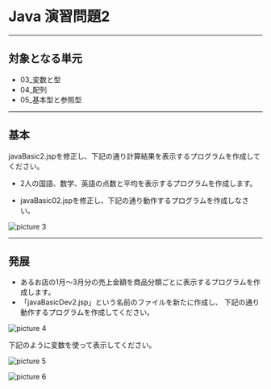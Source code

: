 # Java 演習問題2

---

## 対象となる単元

* 03_変数と型
* 04_配列
* 05_基本型と参照型

---

## 基本

javaBasic2.jspを修正し、下記の通り計算結果を表示するプログラムを作成してください。

* 2人の国語、数学、英語の点数と平均を表示するプログラムを作成します。

* javaBasic02.jspを修正し、下記の通り動作するプログラムを作成しなさい。

![picture 3](/images/34696413a2ec3c360f57517f9ac75651b9dab170648a0ed67cd75115222d2e90.png)  

---

## 発展

* あるお店の1月～3月分の売上金額を商品分類ごとに表示するプログラムを作成します。
* 「javaBasicDev2.jsp」という名前のファイルを新たに作成し、 下記の通り動作するプログラムを作成してください。

![picture 4](/images/db790fd5bed14b10b1340928d129aef317ce2f5771645097b1cbe06c3f55aaf3.png)  

下記のように変数を使って表示してください。

![picture 5](/images/b0a8ad755a47206bc1dfaa54bb110a483b9395ad8d016c4e6a14867d17dd9128.png)  

![picture 6](/images/245e03e86fe75d5a336b306d10a88e0d000330917f96be3364df7c7a32f61ff6.png)  
